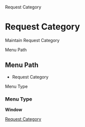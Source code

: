 
Request Category
# Request Category


Maintain Request Category

Menu Path
## Menu Path



- Request Category

Menu Type
### Menu Type

**Window**


[Request Category](../../window-request-category.md)